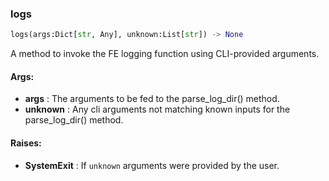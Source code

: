 

### logs
```python
logs(args:Dict[str, Any], unknown:List[str]) -> None
```
A method to invoke the FE logging function using CLI-provided arguments.


#### Args:

* **args** :  The arguments to be fed to the parse_log_dir() method.
* **unknown** :  Any cli arguments not matching known inputs for the parse_log_dir() method.

#### Raises:

* **SystemExit** :  If `unknown` arguments were provided by the user.